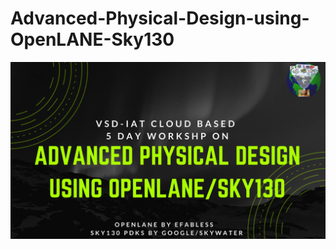 # Advanced-Physical-Design-using-OpenLANE-Sky130

![](Images_Day_1/Advanced-Physical-Design-using-OpenLANE_Sky130_1.png)
